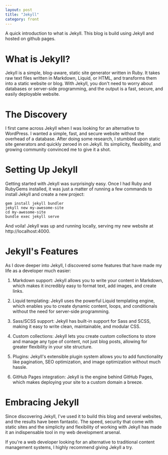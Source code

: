 ```yaml
---
layout: post
title: "Jekyll"
category: front
---
```


A quick introduction to what is Jekyll.
This blog is build using Jekyll and hosted on github pages.

<!--more-->

# What is Jekyll?
Jekyll is a simple, blog-aware, static site generator written in Ruby. It takes raw text files written in Markdown, Liquid, or HTML, and transforms them into a static website or blog. With Jekyll, you don't need to worry about databases or server-side programming, and the output is a fast, secure, and easily deployable website.

# The Discovery
I first came across Jekyll when I was looking for an alternative to WordPress. I wanted a simple, fast, and secure website without the overhead of a database. After doing some research, I stumbled upon static site generators and quickly zeroed in on Jekyll. Its simplicity, flexibility, and growing community convinced me to give it a shot.

# Setting Up Jekyll
Getting started with Jekyll was surprisingly easy. Once I had Ruby and RubyGems installed, it was just a matter of running a few commands to install Jekyll and create a new project:

```shell
gem install jekyll bundler
jekyll new my-awesome-site
cd my-awesome-site
bundle exec jekyll serve
```
And voila! Jekyll was up and running locally, serving my new website at http://localhost:4000.


# Jekyll's Features
As I dove deeper into Jekyll, I discovered some features that have made my life as a developer much easier:

1. Markdown support: Jekyll allows you to write your content in Markdown, which makes it incredibly easy to format text, add images, and create links.

2. Liquid templating: Jekyll uses the powerful Liquid templating engine, which enables you to create dynamic content, loops, and conditionals without the need for server-side programming.

3. Sass/SCSS support: Jekyll has built-in support for Sass and SCSS, making it easy to write clean, maintainable, and modular CSS.

4. Custom collections: Jekyll lets you create custom collections to store and manage any type of content, not just blog posts, allowing for greater flexibility in your site structure.

5. Plugins: Jekyll's extensible plugin system allows you to add functionality like pagination, SEO optimization, and image optimization without much hassle.

6. GitHub Pages integration: Jekyll is the engine behind GitHub Pages, which makes deploying your site to a custom domain a breeze.

# Embracing Jekyll
Since discovering Jekyll, I've used it to build this blog and several websites, and the results have been fantastic. The speed, security that come with static sites and the simplicity and flexibility of working with Jekyll has made it an indispensable tool in my web development arsenal.

If you're a web developer looking for an alternative to traditional content management systems, I highly recommend giving Jekyll a try.